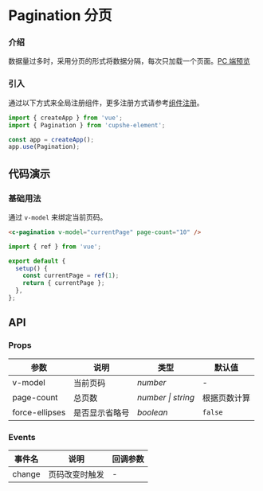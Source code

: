 # Pagination 分页

### 介绍

数据量过多时，采用分页的形式将数据分隔，每次只加载一个页面。[PC 端预览](/mobile.html#/pagination)

### 引入

通过以下方式来全局注册组件，更多注册方式请参考[组件注册](#/zh-CN/advanced-usage#zu-jian-zhu-ce)。

```js
import { createApp } from 'vue';
import { Pagination } from 'cupshe-element';

const app = createApp();
app.use(Pagination);
```

## 代码演示

### 基础用法

通过 `v-model` 来绑定当前页码。

```html
<c-pagination v-model="currentPage" page-count="10" />
```

```js
import { ref } from 'vue';

export default {
  setup() {
    const currentPage = ref(1);
    return { currentPage };
  },
};
```

## API

### Props

| 参数           | 说明           | 类型               | 默认值       |
| -------------- | -------------- | ------------------ | ------------ |
| v-model        | 当前页码       | _number_           | -            |
| page-count     | 总页数         | _number \| string_ | 根据页数计算 |
| force-ellipses | 是否显示省略号 | _boolean_          | `false`      |

### Events

| 事件名 | 说明           | 回调参数 |
| ------ | -------------- | -------- |
| change | 页码改变时触发 | -        |
